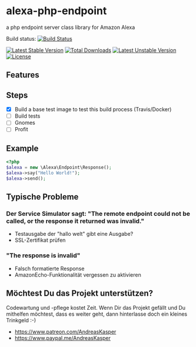 # alexa-php-endpoint
a php endpoint server class library for Amazon Alexa

Build status: [![Build Status](https://travis-ci.org/andreaskasper/alexa-php-endpoint.svg)](https://travis-ci.org/andreaskasper/alexa-php-endpoint)

[![Latest Stable Version](https://poser.pugx.org/andreaskasper/alexa-php-endpoint/v/stable.svg)](https://packagist.org/packages/andreaskasper/alexa-php-endpoint) [![Total Downloads](https://poser.pugx.org/andreaskasper/alexa-php-endpoint/downloads)](https://packagist.org/packages/andreaskasper/alexa-php-endpoint) [![Latest Unstable Version](https://poser.pugx.org/andreaskasper/alexa-php-endpoint/v/unstable.svg)](https://packagist.org/packages/andreaskasper/alexa-php-endpoint) [![License](https://poser.pugx.org/andreaskasper/alexa-php-endpoint/license.svg)](https://packagist.org/packages/andreaskasper/alexa-php-endpoint)

## Features

## Steps
- [x] Build a base test image to test this build process (Travis/Docker)
- [ ] Build tests
- [ ] Gnomes
- [ ] Profit

## Example

```php
<?php
$alexa = new \Alexa\Endpoint\Response();
$alexa->say("Hello World!");
$alexa->send();
```

## Typische Probleme
### Der Service Simulator sagt: "The remote endpoint could not be called, or the response it returned was invalid."
 - Testausgabe der "hallo welt" gibt eine Ausgabe?
 - SSL-Zertifikat prüfen
 
### "The response is invalid"
 - Falsch formatierte Response
 - AmazonEcho-Funktionalität vergessen zu aktivieren
 
## Möchtest Du das Projekt unterstützen?
Codewartung und -pflege kostet Zeit.
Wenn Dir das Projekt gefällt und Du mithelfen möchtest, dass es weiter geht, dann hinterlasse doch ein kleines Trinkgeld :-)
- https://www.patreon.com/AndreasKasper
- https://www.paypal.me/AndreasKasper